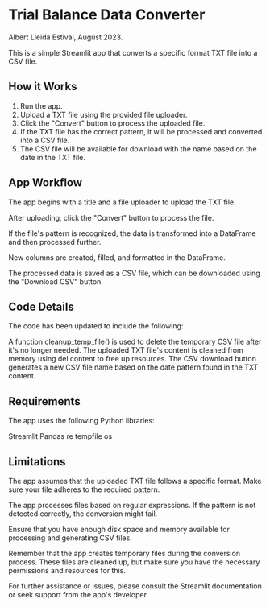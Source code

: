 # Trial Balance Data Converter
Albert Lleida Estival, August 2023. 

This is a simple Streamlit app that converts a specific format TXT file into a CSV file.

## How it Works

1. Run the app.
2. Upload a TXT file using the provided file uploader.
3. Click the "Convert" button to process the uploaded file.
4. If the TXT file has the correct pattern, it will be processed and converted into a CSV file.
5. The CSV file will be available for download with the name based on the date in the TXT file.

## App Workflow
The app begins with a title and a file uploader to upload the TXT file.

After uploading, click the "Convert" button to process the file.

If the file's pattern is recognized, the data is transformed into a DataFrame and then processed further.

New columns are created, filled, and formatted in the DataFrame.

The processed data is saved as a CSV file, which can be downloaded using the "Download CSV" button.

## Code Details
The code has been updated to include the following:

A function cleanup_temp_file() is used to delete the temporary CSV file after it's no longer needed.
The uploaded TXT file's content is cleaned from memory using del content to free up resources.
The CSV download button generates a new CSV file name based on the date pattern found in the TXT content.

## Requirements
The app uses the following Python libraries:

Streamlit
Pandas
re
tempfile
os

## Limitations
The app assumes that the uploaded TXT file follows a specific format. Make sure your file adheres to the required pattern.

The app processes files based on regular expressions. If the pattern is not detected correctly, the conversion might fail.

Ensure that you have enough disk space and memory available for processing and generating CSV files.

Remember that the app creates temporary files during the conversion process. These files are cleaned up, but make sure you have the necessary permissions and resources for this.

For further assistance or issues, please consult the Streamlit documentation or seek support from the app's developer.
